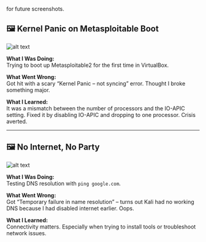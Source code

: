 for future screenshots.

## 🖼 Kernel Panic on Metasploitable Boot

![alt text](link)

**What I Was Doing:**  
Trying to boot up Metasploitable2 for the first time in VirtualBox.

**What Went Wrong:**  
Got hit with a scary “Kernel Panic – not syncing” error. Thought I broke something major.

**What I Learned:**  
It was a mismatch between the number of processors and the IO-APIC setting. Fixed it by disabling IO-APIC and dropping to one processor. Crisis averted.

---

## 🖼 No Internet, No Party

![alt text](link)

**What I Was Doing:**  
Testing DNS resolution with `ping google.com`.

**What Went Wrong:**  
Got “Temporary failure in name resolution” – turns out Kali had no working DNS because I had disabled internet earlier. Oops.

**What I Learned:**  
Connectivity matters. Especially when trying to install tools or troubleshoot network issues.
